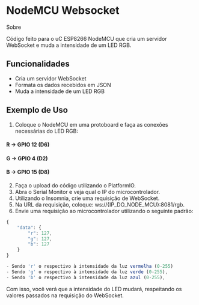 
# NodeMCU Websocket

Sobre

Código feito para o uC ESP8266 NodeMCU que cria um servidor WebSocket e muda a intensidade de um LED RGB.





## Funcionalidades

- Cria um servidor WebSocket
- Formata os dados recebidos em JSON
- Muda a intensidade de um LED RGB


## Exemplo de Uso

1. Coloque o NodeMCU em uma protoboard e faça as conexões necessárias do LED RGB:

#### R →  GPIO 12 (D6)
#### G →  GPIO 4 (D2)
#### B →  GPIO 15 (D8)

2. Faça o upload do código utilizando o PlatformIO.
3. Abra o Serial Monitor e veja qual o IP do microcontrolador.
4. Utilizando o Insomnia, crie uma requisição de WebSocket.
5. Na URL da requisição, coloque: ws://{IP_DO_NODE_MCU}:8081/rgb.
6. Envie uma requisição ao microcontrolador utilizando o seguinte padrão:

```javascript
{
	"data": {
		"r": 127,
		"g": 127,
		"b": 127
	}
}

- Sendo 'r' o respectivo à intensidade da luz vermelha (0-255)
- Sendo 'g' o respectivo à intensidade da luz verde (0-255),
- Sendo 'b' o respectivo à intensidade da luz azul (0-255),

```

Com isso, você verá que a intensidade do LED mudará, respeitando os valores passados na requisição do WebSocket.